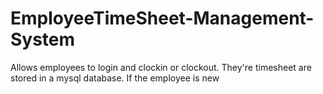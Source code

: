 # EmployeeTimeSheet-Management-System
Allows employees to login and clockin or clockout. They're timesheet are stored in a mysql database. If the employee is new
